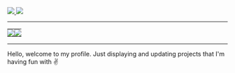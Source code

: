 <a href="https://leetcode.com/u/ctrl-erik/">
	<img src="https://img.shields.io/badge/LeetCode-ctrl--erik-orange?logo=leetcode&logoColor=orange">
</a>
<a href="https://monkeytype.com/profile/ctrl-erik">
	<img src="https://img.shields.io/badge/monkeytype-ctrl--erik-%23ffd000?logo=monkeytype&logoColor=%23ffd000">
</a>

---

<table>
	  <tr>
		<td align="center" style="padding:0;width:50%;">
		  <img align="center" src="https://github-readme-stats.vercel.app/api?username=ctrl-erik&theme=tokyonight&show_icons=true&hide_border=false&count_private=true">
		</td>
		<td align="center" style="padding:0;width:50%;">
		  <img align="center" src="https://github-readme-stats.vercel.app/api/top-langs/?username=ctrl-erik&theme=tokyonight&show_icons=true&hide_border=false&layout=compact">
		</td>
	  </tr>
</table>

---
Hello, welcome to my profile. Just displaying and updating projects that I'm having fun with ✌️